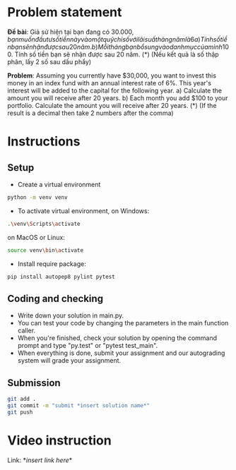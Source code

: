 # Problem statement

**Đề bài**: Giả sử hiện tại bạn đang có 30.000$, bạn muốn đầu tư số tiền này vào một quỹ chỉ số với lãi suất hàng năm là 6%. Số tiền lãi của năm nay sẽ được cộng vào vốn cho năm sau.
a) Tính số tiền bạn sẽ nhận được sau 20 năm.
b) Mỗi tháng bạn bổ sung vào danh mục của mình 100$. Tính số tiền bạn sẽ nhận được sau 20 năm. (*)
(Nếu kết quả là số thập phân, lấy 2 số sau dấu phẩy)

**Problem**: Assuming you currently have $30,000, you want to invest this money in an index fund with an annual interest rate of 6%. This year's interest will be added to the capital for the following year.
a) Calculate the amount you will receive after 20 years.
b) Each month you add $100 to your portfolio. Calculate the amount you will receive after 20 years. (*)
(If the result is a decimal then take 2 numbers after the comma)

# Instructions

## Setup

- Create a virtual environment

```bash
python -m venv venv
```

- To activate virtual environment, on Windows:

```bash
.\venv\Scripts\activate
```

on MacOS or Linux:

```bash
source venv\bin\activate
```

- Install require package:

```bash
pip install autopep8 pylint pytest
```

## Coding and checking

- Write down your solution in main.py.
- You can test your code by changing the parameters in the main function caller.
- When you're finished, check your solution by opening the command prompt and type "py.test" or "pytest test_main".
- When everything is done, submit your assignment and our autograding system will grade your assignment.

## Submission

```bash
git add .
git commit -m "submit *insert solution name*"
git push
```

# Video instruction

Link: \*_insert link here_\*
